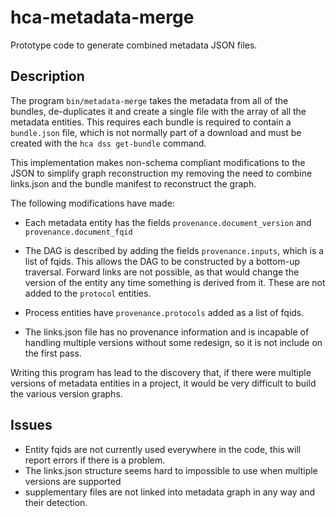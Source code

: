 # hca-metadata-merge
Prototype code to generate combined metadata JSON files.


## Description

The program ```bin/metadata-merge``` takes the metadata from all of the
bundles, de-duplicates it and create a single file with the array of all the
metadata entities.  This requires each bundle is required to contain a
```bundle.json``` file, which is not normally part of a download and must be
created with the ```hca dss get-bundle``` command.

This implementation makes non-schema compliant modifications to the JSON to
simplify graph reconstruction my removing the need to combine links.json and
the bundle manifest to reconstruct the graph.

The following modifications have made:

- Each metadata entity has the fields ```provenance.document_version``` and
  ```provenance.document_fqid```

- The DAG is described by adding the fields ```provenance.inputs```, which is a
  list of fqids. This allows the DAG to be constructed by a 
  bottom-up traversal.  Forward links are not possible, as that would change the
  version of the entity any time something is derived from it.  These are not added
  to the ```protocol``` entities.
  
- Process entities have ```provenance.protocols``` added as a list of fqids.

- The links.json file has no provenance information and is incapable of
  handling multiple versions without some redesign, so it is not include on
  the first pass.

Writing this program  has lead to the discovery that, if there were multiple versions of
metadata entities in a project, it would be very difficult to build the various
version graphs.

## Issues
- Entity fqids are not currently used everywhere in the code, this will report errors if there is a problem.
- The links.json structure seems hard to impossible to use when multiple versions are supported
- supplementary files are not linked into metadata graph in any way and their detection.
